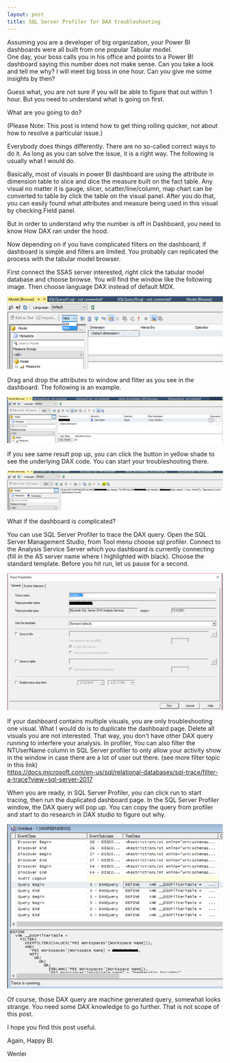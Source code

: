 ```yaml
---
layout: post
title: SQL Server Profiler for DAX troubleshooting
---
```


Assuming you are a developer of big organization, your Power BI dashboards were all built from one popular Tabular model.   
One day, your boss calls you in his office and points to a Power BI dashboard saying this number does not make sense. Can you take a look and tell me why?  I will meet big boss in one hour. Can you give me some insights by then?  

Guess what, you are not sure if you will be able to figure that out within 1 hour. But you need to understand what is going on first.  

What are you going to do?  

(Please Note: This post is intend how to get thing rolling quicker, not about how to resolve a particular issue.)      

Everybody does things differently. There are no so-called correct ways to do it.  As long as you can solve the issue, it is a right way.  The following is usually what I would do.  

Basically, most of visuals in power BI dashboard are using the attribute in dimension table to slice and dice the measure built on the fact table. Any visual no matter it is gauge, slicer, scatter/line/column, map chart can be converted to table by click the table on the visual panel. After you do that, you can easily found what attributes and measure being used in this visual by checking Field panel.

But in order to understand why the number is off in Dashboard, you need to know How DAX ran under the hood.  

Now depending on if you have complicated filters on the dashboard, if dashboard is simple and filters are limited.  You probably can replicated the process with the tabular model browser. 

First connect the SSAS server interested, right click the tabular model database and choose browse.  You will find the window like the following image.  Then choose language DAX instead of default MDX.   

<img src="/images/blog24/mdx_dax.png">   

Drag and drop the attributes to window and filter as you see in the dashboard.  The following is an example.

<img src="/images/blog24/choose.PNG">  

If you see same result pop up, you can click the button in yellow shade to see the underlying DAX code.  You can start your troubleshooting there.  

<img src="/images/blog24/code.PNG">  

What if the dashboard is complicated?  

You can use SQL Server Profiler to trace the DAX query.  Open the SQL Server Management Studio, from Tool menu choose sql profiler.   Connect to the Analysis Service Server which you dashboard is currently connecting (fill in the AS server name where I highlighted with black).  Choose the standard template.  Before you hit run, let us pause for a second.   

<img src="/images/blog24/profiler.PNG">   

If your dashboard contains multiple visuals, you are only troubleshooting one visual.  What I would do is to duplicate the dashboard page.  Delete all visuals you are not interested. That way, you don’t have other DAX query running to interfere your analysis. In profiler, You can also filter the NTUserName column in SQL Server profiler to only allow your activity show in the window in case there are a lot of user out there. (see more filter topic in this link)    
<https://docs.microsoft.com/en-us/sql/relational-databases/sql-trace/filter-a-trace?view=sql-server-2017>  

When you are ready, in SQL Server Profiler, you can click run to start tracing, then run the duplicated dashboard page. In the SQL Server Profiler window, the DAX query will pop up.  You can copy the query from profiler and start to do research in DAX studio to figure out why.  

<img src="/images/blog24/daxQuery.PNG">  

Of course, those DAX query are machine generated query, somewhat looks strange. You need some DAX knowledge to go further. That is not scope of this post.

I hope you find this post useful.

Again, Happy BI. 

Wenlei
